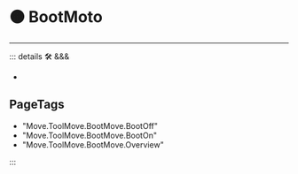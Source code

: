 
# 🟠 <move>BootMoto</move>

---

<!-- =================================================== -->
<!-- =================================================== -->
<!-- =================================================== -->
<!-- =================================================== -->
<!-- =================================================== -->
::: details 🛠 <dev>&&&</dev>

-

<h2>PageTags</h2>

- "Move.ToolMove.BootMove.BootOff"
- "Move.ToolMove.BootMove.BootOn"
- "Move.ToolMove.BootMove.Overview"

:::
